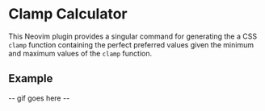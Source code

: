 # Clamp Calculator

This Neovim plugin provides a singular command for generating the a CSS `clamp`
function containing the perfect preferred values given the minimum and maximum
values of the `clamp` function.

## Example

-- gif goes here --

